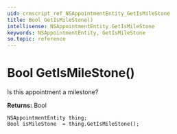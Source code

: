 ```yaml
---
uid: crmscript_ref_NSAppointmentEntity_GetIsMileStone
title: Bool GetIsMileStone()
intellisense: NSAppointmentEntity.GetIsMileStone
keywords: NSAppointmentEntity, GetIsMileStone
so.topic: reference
---
```


# Bool GetIsMileStone()

Is this appointment a milestone?

**Returns:** Bool

```crmscript
NSAppointmentEntity thing;
Bool isMileStone  = thing.GetIsMileStone();
```

